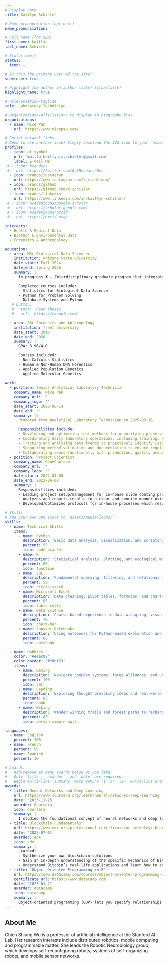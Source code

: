 ```yaml
---
# Display name
title: Kaitlyn Schisler

# Name pronunciation (optional)
name_pronunciation: ''

# Full name (for SEO)
first_name: Kaitlyn
last_name: Schisler

# Status emoji
status:
  icon: ☕️

# Is this the primary user of the site?
superuser: true

# Highlight the author in author lists? (true/false)
highlight_name: true

# Role/position/tagline
role: Laboratory Technician

# Organizations/Affiliations to display in Biography blox
organizations:
  - name: Nice Pak
    url: https://www.nicepak.com/

# Social network links
# Need to use another icon? Simply download the SVG icon to your `assets/media/icons/` folder.
profiles:
  - icon: at-symbol
    url: 'mailto:kaitlyn.m.schisler@gmail.com'
    label: E-mail Me
 # - icon: brands/x
 #   url: https://twitter.com/GetResearchDev
  - icon: brands/instagram
    url: https://www.instagram.com/k.m.aultman/
  - icon: brands/github
    url: https://github.com/k-schisler
  - icon: brands/linkedin
    url: https://www.linkedin.com/in/kaitlyn-schisler/
 # - icon: academicons/google-scholar
 #   url: https://scholar.google.com/
 # - icon: academicons/orcid
 #   url: https://orcid.org/

interests:
  - Health & Medical Data
  - Biotech & Environmental Data
  - Forensics & Anthropology

education:
  - area: MSc Biological Data Sciencec
    institution: Arizona State University
    date_start: Fall 2024
    date_end: Spring 2026
    summary: |
      In progress ⏳ — Interdisciplinary graduate program that integrates biological research with statistical analysis, data engineering, and computational methods, preparing students for careers in bioinformatics, computational biology, and related fields.

      Completed courses include:
      - Statistics for Biological Data Science
      - Python for Problem Solving
      - Database Systems and Python
   # button:
   #   text: 'Read Thesis'
   #   url: 'https://example.com'

  - area: BSc Forensics and Anthropology
    institution: Trent University
    date_start: 2016
    date_end: 2020
    summary: |
      GPA: 3.96/4.0

      Courses included:
      - Non-Calculus Statistics
      - Human & Non-Human DNA Forensics
      - Applied Population Genetics
      - Applied Molecular Genetics
      
work:
  - position: Senior Analytical Laboratory Technician
    company_name: Nice Pak
    company_url: ''
    company_logo: ''
    date_start: 2023-06-14
    date_end: ''
    summary: |2-
      Promoted from Analytical Laboratory Technician on 2025-03-16.

      Responsibilities include:
      - Developing and optimizing test methods for quantifying preservatives in wet wipe solutions
      - Coordinating daily laboratory operations, including training, sample scheduling, equipment maintenance, and workflow optimization
      - Tracking and analyzing data trends to proactively identify issues and minimize production downtime
      - Supporting method validation and documentation to ensure regulatory compliance and audit readiness
      - Collaborating cross-functionally with production, quality assurance, and R&D teams to troubleshoot issues and implement process improvements
  - position: Project Scientist
    company_name: GeneCapture
    company_url: ''
    company_logo: ''
    date_start: 2022-01-08
    date_end: 2023-06-02
    summary: |
      Responsibilities included:
      - Leading project setup/management for in-house slide coating process
      - Analyzes and reports results in a clear and concise manner using tools like Microsoft Office Suite, Monday.com, ImageJ, Spyder
      - Developed/optimized protocols for in-house processes which resulted in a 20x increase in assay signal

# Skills
# Add your own SVG icons to `assets/media/icons/`
skills:
  - name: Technical Skills
    items:
      - name: Python
        description: 'Basic data analysis, visualization, and scripting using pandas, matplotlib, and seaborn'
        percent: 55
        icon: code-bracket
      - name: R
        description: 'Statistical analysis, plotting, and ecological modeling using base R and common packages like ggplot2 and dplyr'
        percent: 65
        icon: function
      - name: SQL
        description: 'Fundamental querying, filtering, and relational joins; building confidence through coursework'
        percent: 50
        icon: circle-stack
      - name: Microsoft Excel
        description: 'Data cleaning, pivot tables, formulas, and charting for lab and project work'
        percent: 85
        icon: table-cells
      - name: Data Science
        description: 'Course-based experience in data wrangling, visualization, and interpretation of biological datasets'
        percent: 70
        icon: chart-bar
      - name: Jupyter Notebooks
        description: 'Using notebooks for Python-based exploration and presenting project findings'
        percent: 60
        icon: notebook

  - name: Hobbies
    color: '#eeac02'
    color_border: '#f0bf23'
    items:
      - name: Gaming
        description: 'Navigate complex systems, forge alliances, and uncover stories in digital realms where strategy meets play'
        percent: 100
        icon: cat
      - name: Reading
        description: 'Exploring thought provoking ideas and real-world truths hidden between the covers of imaginative, fictional worlds.'
        percent: 85
        icon: book
      - name: Hiking
        description: 'Wander winding trails and forest paths to recharge, reflect, and reconnect with the world beyond the screen (with my dog, of course).'
        percent: 65
        icon: person-simple-walk

languages:
  - name: English
    percent: 100
  - name: French
    percent: 50
  - name: Spanish
    percent: 10

# Awards.
#   Add/remove as many awards below as you like.
#   Only `title`, `awarder`, and `date` are required.
#   Begin multi-line `summary` with YAML's `|` or `|2-` multi-line prefix and indent 2 spaces below.
awards:
  - title: Neural Networks and Deep Learning
    url: https://www.coursera.org/learn/neural-networks-deep-learning
    date: '2023-11-25'
    awarder: Coursera
    icon: coursera
    summary: |
      I studied the foundational concept of neural networks and deep learning. By the end, I was familiar with the significant technological trends driving the rise of deep learning; build, train, and apply fully connected deep neural networks; implement efficient (vectorized) neural networks; identify key parameters in a neural network’s architecture; and apply deep learning to your own applications.
  - title: Blockchain Fundamentals
    url: https://www.edx.org/professional-certificate/uc-berkeleyx-blockchain-fundamentals
    date: '2023-07-01'
    awarder: edX
    icon: edx
    summary: |
      Learned:
      - Synthesize your own blockchain solutions
      - Gain an in-depth understanding of the specific mechanics of Bitcoin
      - Understand Bitcoin’s real-life applications and learn how to attack and destroy Bitcoin, Ethereum, smart contracts and Dapps, and alternatives to Bitcoin’s Proof-of-Work consensus algorithm
  - title: 'Object-Oriented Programming in R'
    url: https://www.datacamp.com/courses/object-oriented-programming-with-s3-and-r6-in-r
    certificate_url: https://www.datacamp.com
    date: '2023-01-21'
    awarder: datacamp
    icon: datacamp
    summary: |
      Object-oriented programming (OOP) lets you specify relationships between functions and the objects that they can act on, helping you manage complexity in your code. This is an intermediate level course, providing an introduction to OOP, using the S3 and R6 systems. S3 is a great day-to-day R programming tool that simplifies some of the functions that you write. R6 is especially useful for industry-specific analyses, working with web APIs, and building GUIs.
---
```


## About Me

Chien Shiung Wu is a professor of artificial intelligence at the Stanford AI Lab. Her research interests include distributed robotics, mobile computing and programmable matter. She leads the Robotic Neurobiology group, which develops self-reconfiguring robots, systems of self-organizing robots, and mobile sensor networks.
